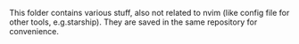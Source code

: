 This folder contains various stuff, also not related to nvim (like config file for other tools, e.g.starship). They are saved in the same repository for convenience.
